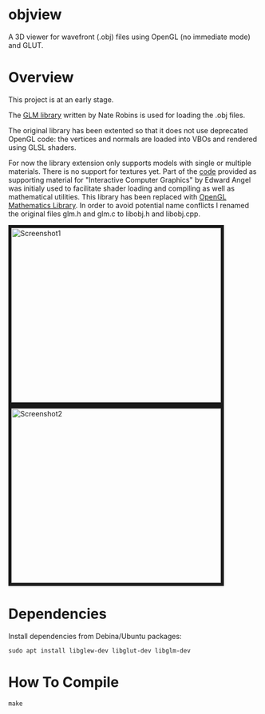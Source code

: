objview
==================

A 3D viewer for wavefront (.obj) files using OpenGL (no immediate mode) and GLUT.

# Overview

This project is at an early stage.

The [GLM library](http://user.xmission.com/~nate/tutors.html) written by Nate Robins is used for loading the .obj files. 

The original library has been extented so that it does not use deprecated OpenGL code: the vertices and normals are loaded into VBOs and rendered using GLSL shaders.

For now the library extension only supports models with single or multiple materials. There is no support for textures yet.
Part of the [code](http://www.cs.unm.edu/~angel/BOOK/) provided as supporting material for "Interactive Computer Graphics" by Edward Angel was initialy used to facilitate shader loading and compiling as well as mathematical utilities. This library has been replaced with [OpenGL Mathematics Library](http://glm.g-truc.net/). In order to avoid potential name conflicts I renamed the original files glm.h and glm.c to libobj.h and libobj.cpp.

<img src="http://i.imgur.com/dopsneA.png" alt="Screenshot1" border="6" height="350" width="420">
<img src="http://i.imgur.com/Acc6cw2.png" alt="Screenshot2" border="6" height="350" width="420">

# Dependencies

Install dependencies from Debina/Ubuntu packages:

```shell
sudo apt install libglew-dev libglut-dev libglm-dev
```

# How To Compile

```shell
make
```
